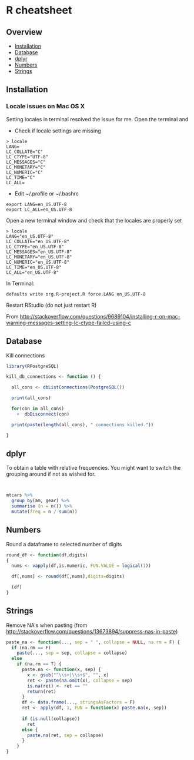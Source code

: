 R cheatsheet
========================
## Overview
  
* [Installation](#installation)
* [Database](#database)
* [dplyr](#dplyr)
* [Numbers](#numbers)
* [Strings](#strings)

## Installation

### Locale issues on Mac OS X

Setting locales in terminal resolved the issue for me. Open the terminal and

- Check if locale settings are missing
```
> locale
LANG=
LC_COLLATE="C"
LC_CTYPE="UTF-8"
LC_MESSAGES="C"
LC_MONETARY="C"
LC_NUMERIC="C"
LC_TIME="C"
LC_ALL=
```

- Edit ~/.profile or ~/.bashrc
```
export LANG=en_US.UTF-8
export LC_ALL=en_US.UTF-8
```

Open a new terminal window and check that the locales are properly set

```
> locale
LANG="en_US.UTF-8"
LC_COLLATE="en_US.UTF-8"
LC_CTYPE="en_US.UTF-8"
LC_MESSAGES="en_US.UTF-8"
LC_MONETARY="en_US.UTF-8"
LC_NUMERIC="en_US.UTF-8"
LC_TIME="en_US.UTF-8"
LC_ALL="en_US.UTF-8"
```

In Terminal:
```
defaults write org.R-project.R force.LANG en_US.UTF-8
```

Restart RStudio (do not just restart R)

From http://stackoverflow.com/questions/9689104/installing-r-on-mac-warning-messages-setting-lc-ctype-failed-using-c

## Database

Kill connections

```R
library(RPostgreSQL)

kill_db_connections <- function () {

  all_cons <- dbListConnections(PostgreSQL())

  print(all_cons)

  for(con in all_cons)
    +  dbDisconnect(con)

  print(paste(length(all_cons), " connections killed."))

}
```

## dplyr

To obtain a table with relative frequencies. You might want to switch the grouping around if not as wished for.

```r


mtcars %>%
  group_by(am, gear) %>%
  summarise (n = n()) %>%
  mutate(freq = n / sum(n))
```

## Numbers

Round a dataframe to selected number of digits

```r
round_df <- function(df,digits)
{
  nums <- vapply(df,is.numeric, FUN.VALUE = logical(1))

  df[,nums] <- round(df[,nums],digits=digits)

  (df)
}
```

## Strings

Remove NA's when pasting (from <http://stackoverflow.com/questions/13673894/suppress-nas-in-paste>)

```R
paste_na <- function(..., sep = " ", collapse = NULL, na.rm = F) {
  if (na.rm == F)
    paste(..., sep = sep, collapse = collapse)
  else
    if (na.rm == T) {
      paste.na <- function(x, sep) {
        x <- gsub("^\\s+|\\s+$", "", x)
        ret <- paste(na.omit(x), collapse = sep)
        is.na(ret) <- ret == ""
        return(ret)
      }
      df <- data.frame(..., stringsAsFactors = F)
      ret <- apply(df, 1, FUN = function(x) paste.na(x, sep))
      
      if (is.null(collapse))
        ret
      else {
        paste.na(ret, sep = collapse)
      }
    }
}

```
